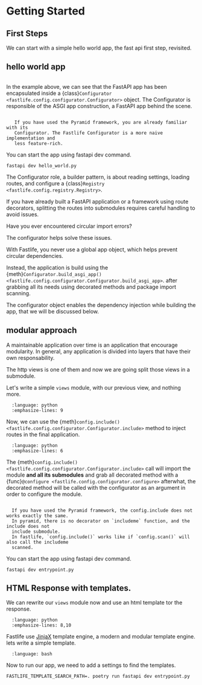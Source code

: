 # Getting Started

## First Steps

We can start with a simple hello world app, the fast api first step,
revisited.

## hello world app

```{literalinclude} examples/hello_world.py

```

In the example above, we can see that the FastAPI app has been encapsulated
inside a {class}`Configurator <fastlife.config.configurator.Configurator>` object.
The Configurator is responsible of the ASGI app construction, a FastAPI
app behind the scene.

```{note}

   If you have used the Pyramid framework, you are already familiar with its
   Configurator. The Fastlife Configurator is a more naive implementation and
   less feature-rich.

```

You can start the app using fastapi dev command.

```{code-block} bash
fastapi dev hello_world.py
```

The Configurator role, a builder pattern, is about reading settings, loading
routes, and configure a {class}`Registry <fastlife.config.registry.Registry>`.

If you have already built a FastAPI application or a framework using route decorators,
splitting the routes into submodules requires careful handling to avoid issues.

Have you ever encountered circular import errors?

The configurator helps solve these issues.

With Fastlife, you never use a global app object, which helps prevent circular dependencies.

Instead, the application is build using the
{meth}`Configurator.build_asgi_app() <fastlife.config.configurator.Configurator.build_asgi_app>`.
after grabbing all its needs using decorated methods and package import scanning.

The configurator object enables the dependency injection while building the app,
that we will be discussed below.


## modular approach

A maintainable application over time is an application that encourage modularity.
In general, any application is divided into layers that have their own responsability.

The http views is one of them and now we are going split those views in a submodule.

Let's write a simple `views` module, with our previous view, and nothing more.

```{literalinclude} examples/modular/views.sh
  :language: python
  :emphasize-lines: 9
```

Now, we can use the {meth}`config.include() <fastlife.config.configurator.Configurator.include>`
method to inject routes in the final application.

```{literalinclude} examples/modular/entrypoint.sh
  :language: python
  :emphasize-lines: 6
```

The {meth}`config.include() <fastlife.config.configurator.Configurator.include>` call will
import the module **and all its submodules** and grab all decorated method with a
{func}`@configure <fastlife.config.configurator.configure>` afterwhat, the decorated method
will be called with the configurator as an argument in order to configure the module.

```{note}

  If you have used the Pyramid framework, the config.include does not works exactly the same.
  In pyramid, there is no decorator on `includeme` function, and the include does not
  include submodule.
  In fastlife, `config.include()` works like if `config.scan()` will also call the includeme
  scanned.
```

You can start the app using fastapi dev command.

```{code-block} bash
fastapi dev entrypoint.py
```

## HTML Response with templates.

We can rewrite our `views` module now and use an html template tor the response.

```{literalinclude} examples/modular/views_with_template.sh
  :language: python
  :emphasize-lines: 8,10
```

Fastlife use [JinjaX](https://jinjax.scaletti.dev/) template engine, a modern and
modular template engine. lets write a simple template.

```{literalinclude} examples/modular/HelloWorld.jinja.sh
  :language: bash
```

Now to run our app, we need to add a settings to find the templates.

```{code-block} bash
FASTLIFE_TEMPLATE_SEARCH_PATH=. poetry run fastapi dev entrypoint.py
```
